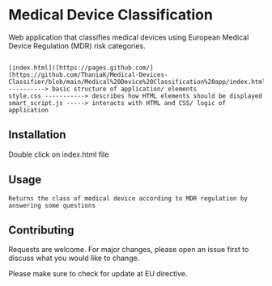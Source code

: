 # Medical Device Classification

Web application that classifies medical devices using European Medical Device Regulation (MDR) risk categories.

```

[index.html]([https://pages.github.com/](https://github.com/ThaniaK/Medical-Devices-Classifier/blob/main/Medical%20Device%20Classification%20app/index.html))-----------> basic structure of application/ elements
style.css -----------> describes how HTML elements should be displayed
smart_script.js -----> interacts with HTML and CSS/ logic of application
```

## Installation

Double click on index.html file

## Usage

```
Returns the class of medical device according to MDR regulation by answering some questions

```

## Contributing
Requests are welcome. For major changes, please open an issue first to discuss what you would like to change.

Please make sure to check for update at EU directive.

